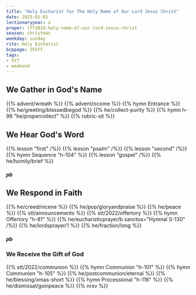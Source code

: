 ```yaml
---
title: "Holy Eucharist for The Holy Name of Our Lord Jesus Christ"
date: 2023-01-01
lectionaryyear: a
proper: lff2018-holy-name-of-our-lord-jesus-christ
season: christmas
weekday: sunday
rite: Holy Eucharist
bcppage: 355ff.
tags:
- StT
- weekend
---
```

## We Gather in God's Name
{{% advent/wreath %}}
{{% advent/ocome %}}
{{% hymn Entrance %}}
{{% he/greeting/blessedbegod %}}
{{% he/collect-purity %}}
{{% hymn h-96 "he/propercollect" %}}
{{% rubric-sit %}}
## We Hear God's Word
{{% lesson "first" /%}}
{{% lesson "psalm" /%}}
{{% lesson "second" /%}}
{{% hymn Sequence "h-104" %}}
{{% lesson "gospel" /%}}
{{% he/homily/brief %}}
##### pb
## We Respond in Faith
{{% he/creed/nicene %}}
{{% he/pop/gloryandpraise %}}
{{% he/peace %}}
{{% stt/announcements %}}
{{% stt/2022/offertory %}}
{{% hymn Offertory "h-81" %}}
{{% he/eucharisticprayer/b sanctus="Hymnal S-130" /%}}
{{% he/lordsprayer/1 %}}
{{% he/fraction/long %}}
##### pb
### We Receive the Gift of God
{{% stt/2022/communion %}}
{{% hymn Communion "h-101" %}}
{{% hymn Communion "h-105" %}}
{{% he/postcommunion/eternal %}}
{{% he/blessing/xmas-short %}}
{{% hymn Processional "h-116" %}}
{{% he/dismissal/goinpeace %}}
{{% nrsv %}}

